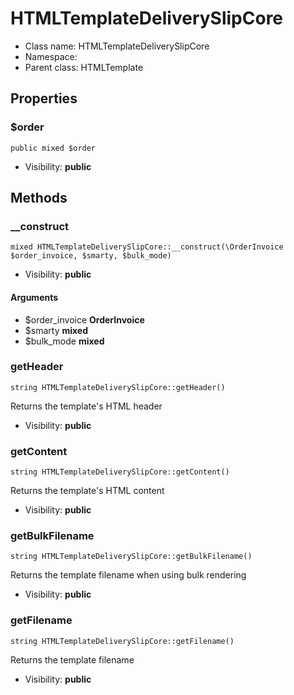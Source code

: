 HTMLTemplateDeliverySlipCore
===============






* Class name: HTMLTemplateDeliverySlipCore
* Namespace: 
* Parent class: HTMLTemplate





Properties
----------


### $order

    public mixed $order





* Visibility: **public**


Methods
-------


### __construct

    mixed HTMLTemplateDeliverySlipCore::__construct(\OrderInvoice $order_invoice, $smarty, $bulk_mode)





* Visibility: **public**


#### Arguments
* $order_invoice **OrderInvoice**
* $smarty **mixed**
* $bulk_mode **mixed**



### getHeader

    string HTMLTemplateDeliverySlipCore::getHeader()

Returns the template's HTML header



* Visibility: **public**




### getContent

    string HTMLTemplateDeliverySlipCore::getContent()

Returns the template's HTML content



* Visibility: **public**




### getBulkFilename

    string HTMLTemplateDeliverySlipCore::getBulkFilename()

Returns the template filename when using bulk rendering



* Visibility: **public**




### getFilename

    string HTMLTemplateDeliverySlipCore::getFilename()

Returns the template filename



* Visibility: **public**



